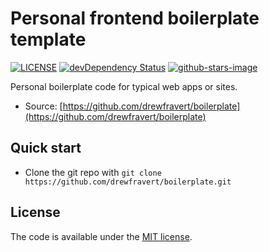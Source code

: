 # Personal frontend boilerplate template

[![LICENSE](https://img.shields.io/badge/license-MIT-lightgrey.svg)](https://github.com/drewfravert/boilerplate/blob/master/LICENSE.txt)
[![devDependency Status](https://david-dm.org/drewfravert/boilerplate/dev-status.svg)](https://david-dm.org/drewfravert/boilerplate#info=devDependencies)
[![github-stars-image](https://img.shields.io/github/stars/drewfravert/boilerplate.svg?label=github%20stars)](https://github.com/drewfravert/boilerplate)

Personal boilerplate code for typical web apps or sites.

* Source: [https://github.com/drewfravert/boilerplate](https://github.com/drewfravert/boilerplate)

## Quick start

* Clone the git repo with `git clone https://github.com/drewfravert/boilerplate.git`

## License

The code is available under the [MIT license](LICENSE.txt).
